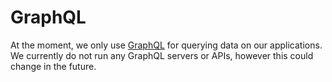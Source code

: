 # GraphQL

At the moment, we only use [GraphQL](https://graphql.org/) for querying data on our applications. We currently do not run any GraphQL servers or APIs, however this could change in the future.